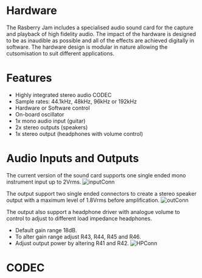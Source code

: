 # **Hardware**
The Rasberry Jam includes a specialised audio sound card for the capture and playback of high fidelity audio. The impact of the hardware is designed to be as inaudible as possible and all of the effects are achieved digitally in software. The hardware design is modular in nature allowing the cutsomisation to suit different applications.

# **Features**
- Highly integrated stereo audio CODEC
- Sample rates: 44.1kHz, 48kHz, 96kHz or 192kHz
- Hardware or Software control
- On-board oscillator
- 1x mono audio input (guitar)
- 2x stereo outputs (speakers)
- 1x stereo output (headphones with volume control)

# **Audio Inputs and Outputs**
The current version of the sound card supports one single ended mono instrument input up to 2Vrms. 
![inputConn](https://github.com/Jscott44/RTEP5-the-raspberry-jam/assets/122903573/84d42c54-0e83-4249-b260-841ee46d69e1)

The output support two single ended connectors to create a stereo speaker output with a maximum level of 1.8Vrms before amplification. 
![outConn](https://github.com/Jscott44/RTEP5-the-raspberry-jam/assets/122903573/fc9cd11d-3369-43ee-b805-05c3eb2c20e4)

The output also support a headphone driver with analogue volume to control to adjust to different load impedance headphones.
- Default gain range 18dB.
- To alter gain range adjust R43, R44, R45 and R46.
- Adjust output power by altering R41 and R42.
![HPConn](https://github.com/Jscott44/RTEP5-the-raspberry-jam/assets/122903573/5c115497-0540-46d4-a63c-194a685a53ec)

# **CODEC**


